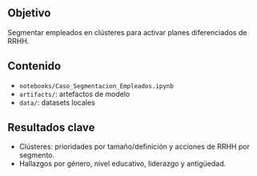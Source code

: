 ## Objetivo
Segmentar empleados en clústeres para activar planes diferenciados de RRHH.

## Contenido
- `notebooks/Caso_Segmentacion_Empleados.ipynb`
- `artifacts/`: artefactos de modelo
- `data/`: datasets locales

## Resultados clave
- Clústeres: prioridades por tamaño/definición y acciones de RRHH por segmento.
- Hallazgos por género, nivel educativo, liderazgo y antigüedad.
